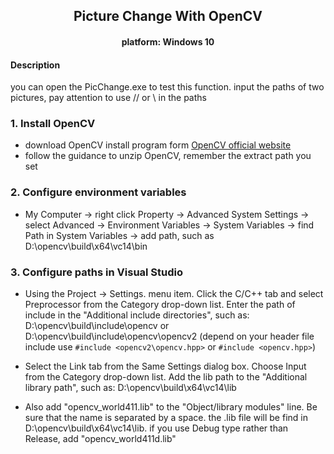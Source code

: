 ## <center> Picture Change With OpenCV 
#### <center>platform: Windows 10</center>
#### Description
you can open the PicChange.exe to test this function. input the paths of two pictures, pay attention to use // or \ in the paths
<br/>
### 1. Install OpenCV
+ download OpenCV install program form [OpenCV official website](https://opencv.org)
+ follow the guidance to unzip OpenCV, remember the extract path you set

### 2. Configure environment variables
+ My Computer -> right click Property -> Advanced System Settings -> select Advanced -> Environment Variables -> System Variables -> find Path in System Variables -> add path, such as D:\\opencv\\build\\x64\\vc14\\bin

### 3. Configure paths in Visual Studio
+ Using the Project -> Settings. menu item. Click the C/C++ tab and select Preprocessor from the Category drop-down list. Enter the path of include in the "Additional include directories", such as: D:\\opencv\\build\\include\\opencv or D:\\opencv\\build\\include\\opencv\\opencv2 (depend on your header file include use `#include <opencv2\opencv.hpp>` or `#include <opencv.hpp>`)  

+ Select the Link tab from the Same Settings dialog box. Choose Input from the Category drop-down list. Add the lib path to the "Additional library path", such as: D:\\opencv\\build\\x64\vc14\lib

+ Also add "opencv\_world411.lib" to the "Object/library modules" line. Be sure that the name is separated by a space. the .lib file will be find in D:\\opencv\\build\\x64\vc14\lib. if you use Debug type rather than Release, add "opencv\_world411d.lib"
